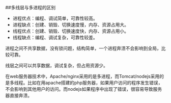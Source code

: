 ##多线层与多进程的区别

- 进程优点：编程、调试简单，可靠性较高。
- 进程缺点：创建、销毁、切换速度慢，内存、资源占用大。
- 线程优点：创建、销毁、切换速度快，内存、资源占用小。
- 线程缺点：编程、调试复杂，可靠性较差。

进程之间不共享数据，没有锁问题，结构简单，一个进程奔溃不会影响到全局，比较可靠。

线层之间可以共享数据，调试复杂，但占用资源少。

在web服务器技术中，Apache/nginx采用的是多进程，而Tomcat/nodejs采用的是多线程。比如在用apache搭建的php服务器，如果用户访问的程序发生错误，不会影响到其他用户的访问。而nodejs如果程序中出现了错误，很容易导致服务器直接奔溃。